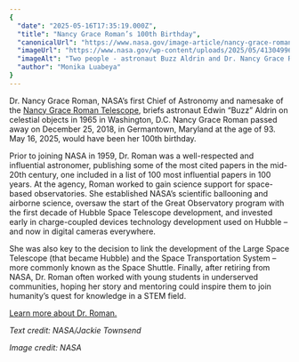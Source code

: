 ```yaml
---
{
  "date": "2025-05-16T17:35:19.000Z",
  "title": "Nancy Grace Roman’s 100th Birthday",
  "canonicalUrl": "https://www.nasa.gov/image-article/nancy-grace-romans-100th-birthday/",
  "imageUrl": "https://www.nasa.gov/wp-content/uploads/2025/05/41304996754-d135f524b1-o.jpg",
  "imageAlt": "Two people - astronaut Buzz Aldrin and Dr. Nancy Grace Roman - look at a map of celestial objects hanging on a wall in front of them. The photos is taken from the side, so their profiles are visible. Aldrin wears a dark suit and tie, while Roman wears a gray short sleeved jacket. She is pointing at a constellation on the blue and white map.",
  "author": "Monika Luabeya"
}
---
```


Dr. Nancy Grace Roman, NASA’s first Chief of Astronomy and namesake of the [Nancy Grace Roman Telescope](https://science.nasa.gov/mission/roman-space-telescope/), briefs astronaut Edwin “Buzz” Aldrin on celestial objects in 1965 in Washington, D.C. Nancy Grace Roman passed away on December 25, 2018, in Germantown, Maryland at the age of 93. May 16, 2025, would have been her 100th birthday.

Prior to joining NASA in 1959, Dr. Roman was a well-respected and influential astronomer, publishing some of the most cited papers in the mid-20th century, one included in a list of 100 most influential papers in 100 years. At the agency, Roman worked to gain science support for space-based observatories. She established NASA’s scientific ballooning and airborne science, oversaw the start of the Great Observatory program with the first decade of Hubble Space Telescope development, and invested early in charge-coupled devices technology development used on Hubble – and now in digital cameras everywhere.  

She was also key to the decision to link the development of the Large Space Telescope (that became Hubble) and the Space Transportation System – more commonly known as the Space Shuttle. Finally, after retiring from NASA, Dr. Roman often worked with young students in underserved communities, hoping her story and mentoring could inspire them to join humanity’s quest for knowledge in a STEM field.

[Learn more about Dr. Roman.](https://science.nasa.gov/people/nancy-roman/)

_Text credit: NASA/Jackie Townsend_

_Image credit: NASA_
